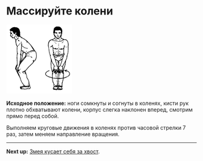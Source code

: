 # Массируйте колени

![](./img/05.png)

**Исходное положение:** ноги сомкнуты и согнуты в коленях, кисти рук плотно
обхватывают колени, корпус слегка наклонен вперед, смотрим прямо перед собой.

Выполняем круговые движения в коленях против часовой стрелки 7 раз, затем меняем
направление вращения.

***

**Next up:** [Змея кусает себя за хвост](../06).
